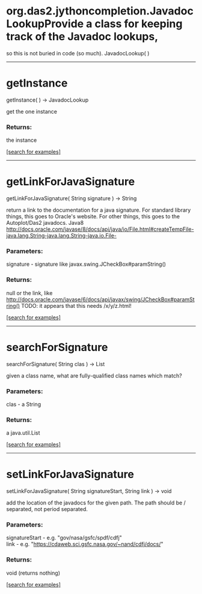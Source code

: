 # org.das2.jythoncompletion.JavadocLookupProvide a class for keeping track of the Javadoc lookups, 
 so this is not buried in code (so much).
JavadocLookup( )


***
<a name="getInstance"></a>
# getInstance
getInstance(  ) &rarr; JavadocLookup

get the one instance

### Returns:
the instance

<a href="https://github.com/autoplot/dev/search?q=getInstance&unscoped_q=getInstance">[search for examples]</a>

***
<a name="getLinkForJavaSignature"></a>
# getLinkForJavaSignature
getLinkForJavaSignature( String signature ) &rarr; String

return a link to the documentation for a java signature.  For standard library
 things, this goes to Oracle's website.  For other things, this goes
 to the Autoplot/Das2 javadocs.
 Java8 http://docs.oracle.com/javase/8/docs/api/java/io/File.html#createTempFile-java.lang.String-java.lang.String-java.io.File-

### Parameters:
signature - signature like javax.swing.JCheckBox#paramString()

### Returns:
null or the link, like http://docs.oracle.com/javase/6/docs/api/javax/swing/JCheckBox#paramString()
 TODO: it appears that this needs /x/y/z.html!

<a href="https://github.com/autoplot/dev/search?q=getLinkForJavaSignature&unscoped_q=getLinkForJavaSignature">[search for examples]</a>

***
<a name="searchForSignature"></a>
# searchForSignature
searchForSignature( String clas ) &rarr; List

given a class name, what are fully-qualified class names which match?

### Parameters:
clas - a String

### Returns:
a java.util.List


<a href="https://github.com/autoplot/dev/search?q=searchForSignature&unscoped_q=searchForSignature">[search for examples]</a>

***
<a name="setLinkForJavaSignature"></a>
# setLinkForJavaSignature
setLinkForJavaSignature( String signatureStart, String link ) &rarr; void

add the location of the javadocs for the given path.  The path should
 be / separated, not period separated.

### Parameters:
signatureStart - e.g. "gov/nasa/gsfc/spdf/cdfj"
<br>link - e.g. "https://cdaweb.sci.gsfc.nasa.gov/~nand/cdfj/docs/"

### Returns:
void (returns nothing)


<a href="https://github.com/autoplot/dev/search?q=setLinkForJavaSignature&unscoped_q=setLinkForJavaSignature">[search for examples]</a>

